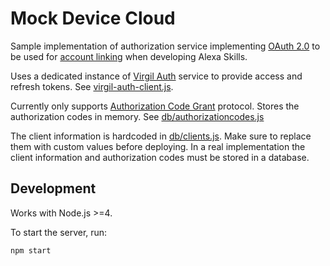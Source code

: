 # Mock Device Cloud

Sample implementation of authorization service implementing [OAuth 2.0](https://tools.ietf.org/html/rfc6749) to be used 
for [account linking](https://developer.amazon.com/docs/custom-skills/link-an-alexa-user-with-a-user-in-your-system.html)
when developing Alexa Skills.

Uses a dedicated instance of [Virgil Auth](https://github.com/VirgilSecurity/virgil-services-auth) service to provide access 
and refresh tokens. See [virgil-auth-client.js](./virgil-auth-client.js).

Currently only supports [Authorization Code Grant](https://tools.ietf.org/html/rfc6749#section-4.1) protocol. Stores the 
authorization codes in memory. See [db/authorizationcodes.js](./db/authorizationcodes.js)

The client information is hardcoded in [db/clients.js](./db/clients.js). Make sure to replace them with custom values before 
deploying. In a real implementation the client information and authorization codes must be stored in a database.

## Development
Works with Node.js >=4.

To start the server, run:
```sh
npm start
```
